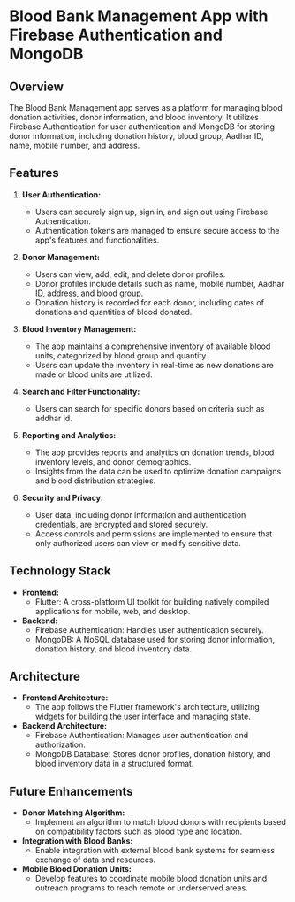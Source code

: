# Blood Bank Management App with Firebase Authentication and MongoDB

## Overview
The Blood Bank Management app serves as a platform for managing blood donation activities, donor information, and blood inventory. It utilizes Firebase Authentication for user authentication and MongoDB for storing donor information, including donation history, blood group, Aadhar ID, name, mobile number, and address.

## Features
1. **User Authentication:**
   - Users can securely sign up, sign in, and sign out using Firebase Authentication.
   - Authentication tokens are managed to ensure secure access to the app's features and functionalities.

2. **Donor Management:**
   - Users can view, add, edit, and delete donor profiles.
   - Donor profiles include details such as name, mobile number, Aadhar ID, address, and blood group.
   - Donation history is recorded for each donor, including dates of donations and quantities of blood donated.

3. **Blood Inventory Management:**
   - The app maintains a comprehensive inventory of available blood units, categorized by blood group and quantity.
   - Users can update the inventory in real-time as new donations are made or blood units are utilized.

4. **Search and Filter Functionality:**
   - Users can search for specific donors based on criteria such as addhar id.

5. **Reporting and Analytics:**
   - The app provides reports and analytics on donation trends, blood inventory levels, and donor demographics.
   - Insights from the data can be used to optimize donation campaigns and blood distribution strategies.

6. **Security and Privacy:**
   - User data, including donor information and authentication credentials, are encrypted and stored securely.
   - Access controls and permissions are implemented to ensure that only authorized users can view or modify sensitive data.

## Technology Stack
- **Frontend:**
  - Flutter: A cross-platform UI toolkit for building natively compiled applications for mobile, web, and desktop.
- **Backend:**
  - Firebase Authentication: Handles user authentication securely.
  - MongoDB: A NoSQL database used for storing donor information, donation history, and blood inventory data.

## Architecture
- **Frontend Architecture:**
  - The app follows the Flutter framework's architecture, utilizing widgets for building the user interface and managing state.
- **Backend Architecture:**
  - Firebase Authentication: Manages user authentication and authorization.
  - MongoDB Database: Stores donor profiles, donation history, and blood inventory data in a structured format.

## Future Enhancements
- **Donor Matching Algorithm:**
  - Implement an algorithm to match blood donors with recipients based on compatibility factors such as blood type and location.
- **Integration with Blood Banks:**
  - Enable integration with external blood bank systems for seamless exchange of data and resources.
- **Mobile Blood Donation Units:**
  - Develop features to coordinate mobile blood donation units and outreach programs to reach remote or underserved areas.

